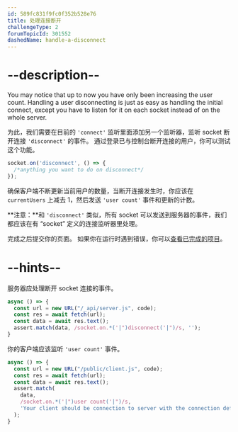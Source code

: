 ```yaml
---
id: 589fc831f9fc0f352b528e76
title: 处理连接断开
challengeType: 2
forumTopicId: 301552
dashedName: handle-a-disconnect
---
```


# --description--

You may notice that up to now you have only been increasing the user count. Handling a user disconnecting is just as easy as handling the initial connect, except you have to listen for it on each socket instead of on the whole server.

为此，我们需要在目前的 `'connect'` 监听里面添加另一个监听器，监听 socket 断开连接 `'disconnect'` 的事件。 通过登录已与控制台断开连接的用户，你可以测试这个功能。

```js
socket.on('disconnect', () => {
  /*anything you want to do on disconnect*/
});
```

确保客户端不断更新当前用户的数量，当断开连接发生时，你应该在 `currentUsers` 上减去 1，然后发送 `'user count'` 事件和更新的计数。

**注意：**和 `'disconnect'` 类似，所有 socket 可以发送到服务器的事件，我们都应该在有 “socket” 定义的连接监听器里处理。

完成之后提交你的页面。 如果你在运行时遇到错误，你可以<a href="https://forum.freecodecamp.org/t/advanced-node-and-express/567135#handle-a-disconnect-8" target="_blank" rel="noopener noreferrer nofollow">查看已完成的项目</a>。

# --hints--

服务器应处理断开 socket 连接的事件。

```js
async () => {
  const url = new URL("/_api/server.js", code);
  const res = await fetch(url);
  const data = await res.text();
  assert.match(data, /socket.on.*('|")disconnect('|")/s, '');
}
```

你的客户端应该监听 `'user count'` 事件。

```js
async () => {
  const url = new URL("/public/client.js", code);
  const res = await fetch(url);
  const data = await res.text();
  assert.match(
    data,
    /socket.on.*('|")user count('|")/s,
    'Your client should be connection to server with the connection defined as socket'
  );
}
```

